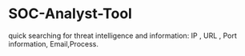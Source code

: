# SOC-Analyst-Tool
quick searching for threat intelligence and information: IP , URL , Port information, Email,Process.
